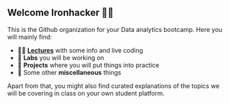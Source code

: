 ## Welcome Ironhacker 🙋‍♂️

This is the Github organization for your Data analytics bootcamp. Here you will mainly find:

- 👨‍🏫 **[Lectures](https://github.com/Ironhack-data-bcn-oct-2023/lectures)** with some info and live coding
- 🧪 **Labs** you will be working on
- 📝 **Projects** where you will put things into practice
- 🤘 Some other **miscellaneous** things

Apart from that, you might also find curated explanations of the topics we will be covering in class on your own student platform.
